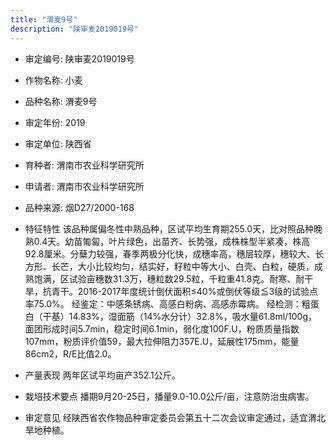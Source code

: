 ```yaml
---
title: "渭麦9号"
description: "陕审麦2019019号"
---
```

* 审定编号:  陕审麦2019019号

*  作物名称:  小麦

*  品种名称:  渭麦9号

*  审定年份:  2019

*  审定单位:  陕西省

* 育种者:  渭南市农业科学研究所

*  申请者:  渭南市农业科学研究所

*  品种来源:  烟D27/2000-168

*  特征特性
该品种属偏冬性中熟品种，区试平均生育期255.0天，比对照品种晚熟0.4天。幼苗匍匐，叶片绿色，出苗齐、长势强，成株株型半紧凑，株高92.8厘米。分蘖力较强，春季两极分化快，成穗率高，穗层较厚，穗较大、长方形、长芒，大小比较均匀，结实好，籽粒中等大小、白壳、白粒，硬质，成熟饱满，区试验亩穗数31.3万，穗粒数29.5粒，千粒重41.8克。耐寒、耐干旱，抗青干。2016-2017年度统计倒伏面积≤40%或倒伏等级≦3级的试验点率75.0%。
经鉴定：中感条锈病、高感白粉病、高感赤霉病。
经检测：粗蛋白（干基）14.83%，湿面筋（14%水分计）32.8%，吸水量61.8ml/100g，面团形成时间5.7min，稳定时间6.1min，弱化度100F.U，粉质质量指数107mm，粉质评价值59，最大拉伸阻力357E.U，延展性175mm，能量86cm2，R/E比值2.0。

*  产量表现
两年区试平均亩产352.1公斤。

*  栽培技术要点
播期9月20-25日，播量9.0-10.0公斤/亩，注意防治虫病害。

*  审定意见
经陕西省农作物品种审定委员会第五十二次会议审定通过，适宜渭北旱地种植。
